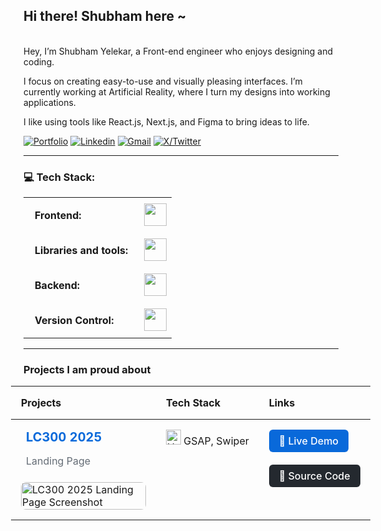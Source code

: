 ## Hi there! Shubham here ~

<br>
Hey, I’m Shubham Yelekar, a Front-end engineer who enjoys designing and coding.

I focus on creating easy-to-use and visually pleasing interfaces. I’m currently working at Artificial Reality, where I turn my designs into working applications.

I like using tools like React.js, Next.js, and Figma to bring ideas to life.
<br>

[![Portfolio](https://img.shields.io/static/v1?label=Portfolio&message=Website&color=blue)](https://www.linkedin.com/in/shubhamyelekar/)
[![Linkedin](https://img.shields.io/badge/-LinkedIn-blue?style=flat&logo=Linkedin&logoColor=white)](https://www.linkedin.com/in/shubhamyelekar/)
[![Gmail](https://img.shields.io/badge/-Gmail-c14438?style=flat&logo=Gmail&logoColor=white)](mailto:shubhamyelekar0@gmail.com?subject=From%20GitHub&&body=Hi,%20there.%20Found%20you%20on%20GitHub!%20Let's%20talk%20about...)
[![X/Twitter](https://img.shields.io/static/v1?label=X&message=twitter&color=blue)](https://x.com/shubu_y)&nbsp;

---

### 💻 Tech Stack:

<table>
    <tr>
        <td style="font-weight: bold; padding: 18px; vertical-align: center;">Frontend:</td>
        <td><img height="36" src="https://skillicons.dev/icons?i=html,css,js,ts,react,next,angular"/></td>
    </tr>
    <tr>
        <td style="font-weight: bold; padding: 18px; vertical-align: center; border: none;">Libraries and tools:</td>
        <td><img height="36" src="https://skillicons.dev/icons?i=tailwind,vite,figma,threejs,ps,ae,illustrator"/></td>
    </tr>
    <tr>
        <td style="font-weight: bold; padding: 18px; vertical-align: center; border: none;">Backend:</td>
        <td><img height="36" src="https://skillicons.dev/icons?i=appwrite,mongodb,supabase"/></td>
    </tr>
    <tr>
        <td style="font-weight: bold; padding: 18px; vertical-align: center; border: none;">Version Control:</td>
        <td><img height="36" src="https://skillicons.dev/icons?i=git,github,bitbucket"/></td>
    </tr>
</table>

---

### Projects I am proud about

<div style="margin: 0 -20px;">
<table style="width: calc(100% + 40px); border-collapse: collapse;">
  <thead>
    <tr>
      <th style="max-width: 40%; text-align: left; padding: 16px;">Projects</th>
      <th style="text-align: left; padding: 16px; ">Tech Stack</th>
      <th style="text-align: left; padding: 16px; ">Links</th>
    </tr>
  </thead>
  <tbody>
    <tr>
      <td style="padding: 16px; vertical-align: top;">
        <strong style="font-size: 20px; color: #0969da; padding: 8px;">LC300 2025</strong>
        <p style="margin: 8px 0; color: #656d76; padding: 8px;">Landing Page</p>
        <img src="https://drive.google.com/uc?export=view&id=1BAH8QFcLL06lA569DGTEZq8CJyT-aGh9" 
             alt="LC300 2025 Landing Page Screenshot" 
             style="width: 100%; max-width: 200px; border-radius: 8px; margin-top: 8px" />
      </td>
      <td style="padding: 16px; vertical-align: top;">
        <img height="24" src="https://skillicons.dev/icons?i=html,css,js" alt="HTML, CSS, JavaScript" /> GSAP, Swiper
      </td>
      <td style="padding: 16px;  vertical-align: top;">
        <a href="#" 
           target="_blank" 
           rel="noopener noreferrer"
           style="display: inline-block; padding: 8px 16px; background: #0969da; color: white; text-decoration: none; border-radius: 6px; font-weight: 500;">
          🔗 Live Demo
        </a>
        <br><br>
        <a href="#" 
           target="_blank" 
           rel="noopener noreferrer"
           style="display: inline-block; padding: 8px 16px; background: #24292f; color: white; text-decoration: none; border-radius: 6px; font-weight: 500;">
          📁 Source Code
        </a>
      </td>
    </tr>
  </tbody>
</table>
</div>

<!-- Proudly created with GPRM ( https://gprm.itsvg.in ) -->
